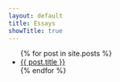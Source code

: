 ```yaml
---
layout: default
title: Essays
showTitle: true
---
```




<ul>
  {% for post in site.posts %}
    <li>
      <a  href="{{ post.url }}" title="{{ post.title }}">{{ post.title }}</a>
    </li>
  {% endfor %}
</ul>

